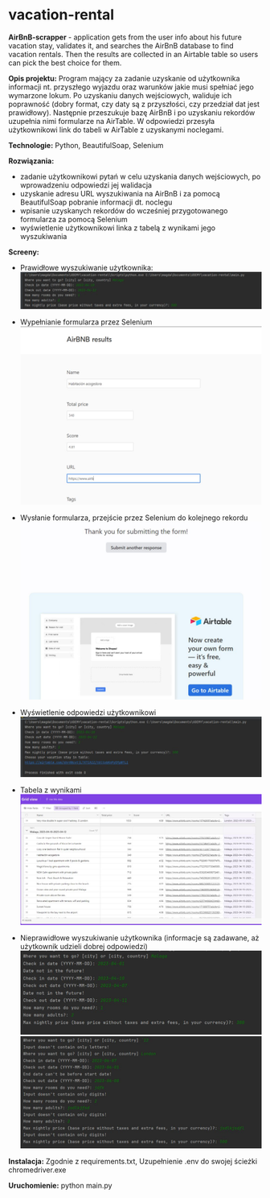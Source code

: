 # vacation-rental
**AirBnB-scrapper** - application gets from the user info about his future vacation stay,
validates it, and searches the AirBnB database to find vacation rentals.
Then the results are collected in an Airtable table so users can pick the best choice for them.

**Opis projektu:**
Program mający za zadanie uzyskanie od użytkownika informacji nt. przyszłego wyjazdu oraz warunków 
jakie musi spełniać jego wymarzone lokum. Po uzyskaniu danych wejściowych, waliduje ich poprawność 
(dobry format, czy daty są z przyszłości, czy przedział dat jest prawidłowy). 
Następnie przeszukuje bazę AirBnB i po uzyskaniu rekordów uzupełnia nimi formularze na AirTable. 
W odpowiedzi przesyła użytkownikowi link do tabeli w AirTable z uzyskanymi noclegami. 

**Technologie:**
Python,
BeautifulSoap,
Selenium


**Rozwiązania:**
- zadanie użytkownikowi pytań w celu uzyskania danych wejściowych, po wprowadzeniu odpowiedzi jej walidacja
- uzyskanie adresu URL wyszukiwania na AirBnB i za pomocą BeautifulSoap pobranie informacji dt. noclegu
- wpisanie uzyskanych rekordów do wcześniej przygotowanego formularza za pomocą Selenium
- wyświetlenie użytkownikowi linka z tabelą z wynikami jego wyszukiwania

**Screeny:**

- Prawidłowe wyszukiwanie użytkownika:
![correct input screenshot](./screenshots/user_input_correct.jpg)
- Wypełnianie formularza przez Selenium
![form screenshot](./screenshots/results_form.jpg)
- Wysłanie formularza, przejście przez Selenium do kolejnego rekordu
![form done screenshot](./screenshots/results_form_done.jpg)
- Wyświetlenie odpowiedzi użytkownikowi
![user results screenshot](./screenshots/user_results.jpg)
- Tabela z wynikami
![user table screenshot](./screenshots/table_results.jpg)

- Nieprawidłowe wyszukiwanie użytkownika (informacje są zadawane, aż użytkownik udzieli dobrej odpowiedzi)
![incorrect input screenshot](./screenshots/user_input_incorrect.jpg)
![incorrect 2 input screenshot](./screenshots/user_input_incorrect_2.jpg)


**Instalacja:**
Zgodnie z requirements.txt,
Uzupełnienie .env do swojej ścieżki chromedriver.exe


**Uruchomienie:**
python main.py

